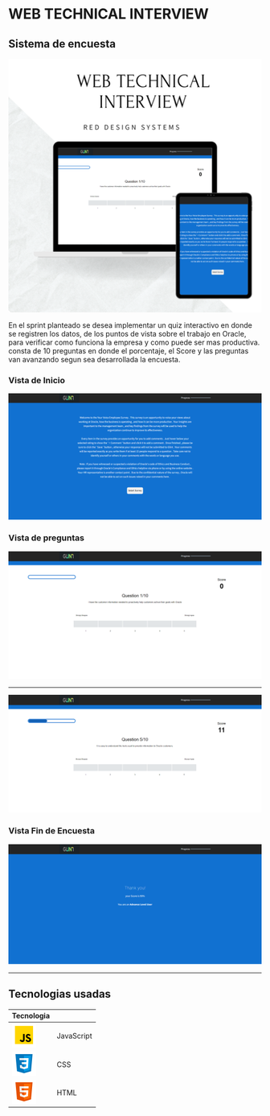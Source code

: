 # WEB TECHNICAL INTERVIEW

## Sistema de encuesta 

![Mockup](./Images/portada.png)

En el sprint  planteado se desea implementar un quiz interactivo en donde se registren los datos, de los puntos de vista sobre el trabajo en Oracle, para verificar como funciona la empresa y como puede ser mas  productiva. consta de 10 preguntas en donde el porcentaje, el Score  y las preguntas van avanzando segun sea desarrollada la encuesta.

### Vista de Inicio 

![inicio](./Images/inicaltest.png)

### Vista de preguntas

![inicio](./Images/test.png)
***
![pregunta](./Images/preguntas.png)

### Vista Fin de Encuesta
![pregunta](./Images/finalizar.png)

***

## Tecnologias usadas

| Tecnologia      |    | 
|-------------------|-------------|
| ![Mockup](./Images/js.png)   | JavaScript   | 
|![Mockup](./Images/css.png)        | CSS       | 
|![Mockup](./Images/html.png)  | HTML | 